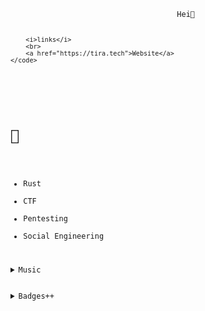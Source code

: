 <p align="center">
	<br><br>
	<code>
		Hei👋

		<i>links</i>
		<br>
		<a href="https://tira.tech">Website</a>
	</code>
</p>

# 💖
* Rust
* CTF
* Pentesting
* Social Engineering

<details>
	<summary>Music</summary>
	
	<a href="https://youtu.be/e5nz2BdtesE">HUMANSUIT : GONE.Fludd</a>
	<a href="https://youtu.be/Egmtu1OP0xE">Окей : Тима Белорусских</a>
	<a href="https://youtu.be/c_tSDJD1Jf8">Пачка Сигарет : LIZER</a>

</details>

<details>
	<summary>Badges++</summary>
	
	[![forthebadge](https://forthebadge.com/images/badges/fuck-it-ship-it.svg)](https://forthebadge.com)
	[![forthebadge](https://forthebadge.com/images/badges/uses-html.svg)](https://forthebadge.com)
	[![forthebadge](https://forthebadge.com/images/badges/uses-badges.svg)](https://forthebadge.com)
	[![forthebadge](https://forthebadge.com/images/badges/ages-12.svg)](https://forthebadge.com)
	[![forthebadge](https://forthebadge.com/images/badges/built-by-codebabes.svg)](https://forthebadge.com)
	[![forthebadge](https://forthebadge.com/images/badges/built-by-developers.svg)](https://forthebadge.com)
	[![forthebadge](https://forthebadge.com/images/badges/built-with-resentment.svg)](https://forthebadge.com)
	[![forthebadge](https://forthebadge.com/images/badges/certified-elijah-wood.svg)](https://forthebadge.com)
	[![forthebadge](https://forthebadge.com/images/badges/contains-technical-debt.svg)](https://forthebadge.com)
	[![forthebadge](https://forthebadge.com/images/badges/reading-6th-grade-level.svg)](https://forthebadge.com)	

</details>
